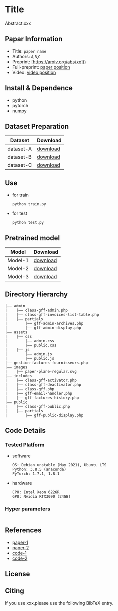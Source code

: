 Title
===
Abstract:xxx
## Papar Information
- Title:  `paper name`
- Authors:  `A`,`B`,`C`
- Preprint: [https://arxiv.org/abs/xx]()
- Full-preprint: [paper position]()
- Video: [video position]()

## Install & Dependence
- python
- pytorch
- numpy

## Dataset Preparation
| Dataset | Download |
| ---     | ---   |
| dataset-A | [download]() |
| dataset-B | [download]() |
| dataset-C | [download]() |

## Use
- for train
  ```
  python train.py
  ```
- for test
  ```
  python test.py
  ```
## Pretrained model
| Model | Download |
| ---     | ---   |
| Model-1 | [download]() |
| Model-2 | [download]() |
| Model-3 | [download]() |


## Directory Hierarchy
```
|—— admin
|    |—— class-gff-admin.php
|    |—— class-gff-invoices-list-table.php
|    |—— partials
|        |—— gff-admin-archives.php
|        |—— gff-admin-display.php
|—— assets
|    |—— css
|        |—— admin.css
|        |—— public.css
|    |—— js
|        |—— admin.js
|        |—— public.js
|—— gestion-factures-fournisseurs.php
|—— images
|    |—— paper-plane-regular.svg
|—— includes
|    |—— class-gff-activator.php
|    |—— class-gff-deactivator.php
|    |—— class-gff.php
|    |—— gff-email-handler.php
|    |—— gff-factures-history.php
|—— public
|    |—— class-gff-public.php
|    |—— partials
|        |—— gff-public-display.php
```
## Code Details
### Tested Platform
- software
  ```
  OS: Debian unstable (May 2021), Ubuntu LTS
  Python: 3.8.5 (anaconda)
  PyTorch: 1.7.1, 1.8.1
  ```
- hardware
  ```
  CPU: Intel Xeon 6226R
  GPU: Nvidia RTX3090 (24GB)
  ```
### Hyper parameters
```
```
## References
- [paper-1]()
- [paper-2]()
- [code-1](https://github.com)
- [code-2](https://github.com)
  
## License

## Citing
If you use xxx,please use the following BibTeX entry.
```
```
